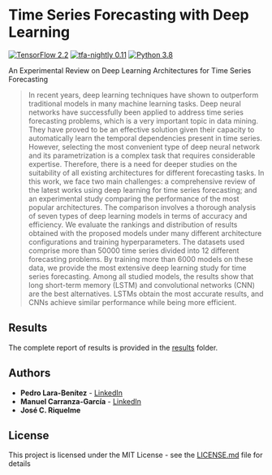 # Time Series Forecasting with Deep Learning
[![TensorFlow 2.2](https://img.shields.io/badge/TensorFlow-2.2-FF6F00?logo=tensorflow)](https://github.com/tensorflow/tensorflow/releases/tag/v2.2.0)
[![tfa-nightly 0.11](https://img.shields.io/badge/TensorFlow%20Addons-0.11.0.dev20200601015706-FF6F00?logo=tensorflow)](https://github.com/tensorflow/addons/releases)
[![Python 3.8](https://img.shields.io/badge/Python-3.8-blue)](https://www.python.org/downloads/release/python-380/)

An Experimental Review on Deep Learning Architectures for Time Series Forecasting

> In recent years, deep learning techniques have shown to outperform traditional models in many machine learning tasks. Deep neural networks have successfully been applied to address time series forecasting problems, which is a very important topic in data mining. They have proved to be an effective solution given their capacity to automatically learn the temporal dependencies present in time series. However, selecting the most convenient type of deep neural network and its parametrization is a complex task that requires considerable expertise. Therefore, there is a need for deeper studies on the suitability of all existing architectures for different forecasting tasks. In this work, we face two main challenges: a comprehensive review of the latest works using deep learning for time series forecasting; and an experimental study comparing the performance of the most popular architectures. The comparison involves a thorough analysis of seven types of deep learning models in terms of accuracy and efficiency. We evaluate the rankings and distribution of results obtained with the proposed models under many different architecture configurations and training hyperparameters. The datasets used comprise more than 50000 time series divided into 12 different forecasting problems. By training more than 6000 models on these data, we provide the most extensive deep learning study for time series forecasting. Among all studied models, the results show that long short-term memory (LSTM) and convolutional networks (CNN) are the best alternatives. LSTMs obtain the most accurate results, and CNNs achieve similar performance while being more efficient.

## Results
The complete report of results is provided in the [results](tree/master/results/) folder.

## Authors <a name="authors"></a>

* **Pedro Lara-Benítez** - [LinkedIn](www.linkedin.com/in/pedrolarben)
* **Manuel Carranza-García** - [LinkedIn](https://www.linkedin.com/in/manuelcarranzagarcia96/)
* **José C. Riquelme**

## License<a name="license"></a>

This project is licensed under the MIT License - see the [LICENSE.md](LICENSE.md) file for details